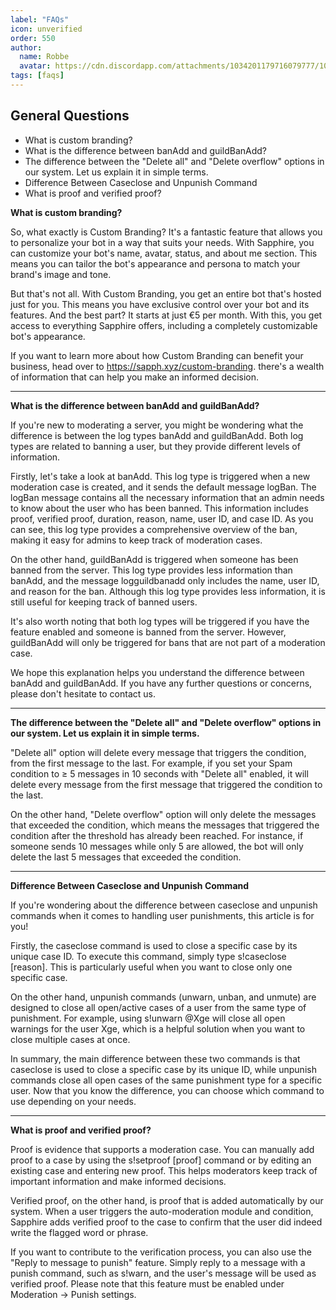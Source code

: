 ```yaml
---
label: "FAQs"
icon: unverified
order: 550
author:
  name: Robbe
  avatar: https://cdn.discordapp.com/attachments/1034201179716079777/1084940308686589992/Robbe.png
tags: [faqs]
---
```

## General Questions
- What is custom branding?
- What is the difference between banAdd and guildBanAdd?
- The difference between the "Delete all" and "Delete overflow" options in our system. Let us explain it in simple terms.
- Difference Between Caseclose and Unpunish Command
- What is proof and verified proof?

**What is custom branding?**

So, what exactly is Custom Branding? It's a fantastic feature that allows you to personalize your bot in a way that suits your needs. With Sapphire, you can customize your bot's name, avatar, status, and about me section. This means you can tailor the bot's appearance and persona to match your brand's image and tone.

But that's not all. With Custom Branding, you get an entire bot that's hosted just for you. This means you have exclusive control over your bot and its features. And the best part? It starts at just €5 per month. With this, you get access to everything Sapphire offers, including a completely customizable bot's appearance.

If you want to learn more about how Custom Branding can benefit your business, head over to https://sapph.xyz/custom-branding. there's a wealth of information that can help you make an informed decision.

---

**What is the difference between banAdd and guildBanAdd?**

If you're new to moderating a server, you might be wondering what the difference is between the log types banAdd and guildBanAdd. Both log types are related to banning a user, but they provide different levels of information.

Firstly, let's take a look at banAdd. This log type is triggered when a new moderation case is created, and it sends the default message logBan. The logBan message contains all the necessary information that an admin needs to know about the user who has been banned. This information includes proof, verified proof, duration, reason, name, user ID, and case ID. As you can see, this log type provides a comprehensive overview of the ban, making it easy for admins to keep track of moderation cases.

On the other hand, guildBanAdd is triggered when someone has been banned from the server. This log type provides less information than banAdd, and the message logguildbanadd only includes the name, user ID, and reason for the ban. Although this log type provides less information, it is still useful for keeping track of banned users.

It's also worth noting that both log types will be triggered if you have the feature enabled and someone is banned from the server. However, guildBanAdd will only be triggered for bans that are not part of a moderation case.

We hope this explanation helps you understand the difference between banAdd and guildBanAdd. If you have any further questions or concerns, please don't hesitate to contact us.

---

**The difference between the "Delete all" and "Delete overflow" options in our system. Let us explain it in simple terms.**

"Delete all" option will delete every message that triggers the condition, from the first message to the last. For example, if you set your Spam condition to ≥ 5 messages in 10 seconds with "Delete all" enabled, it will delete every message from the first message that triggered the condition to the last.

On the other hand, "Delete overflow" option will only delete the messages that exceeded the condition, which means the messages that triggered the condition after the threshold has already been reached. For instance, if someone sends 10 messages while only 5 are allowed, the bot will only delete the last 5 messages that exceeded the condition.

---

**Difference Between Caseclose and Unpunish Command**

If you're wondering about the difference between caseclose and unpunish commands when it comes to handling user punishments, this article is for you!

Firstly, the caseclose command is used to close a specific case by its unique case ID. To execute this command, simply type s!caseclose <case id> [reason]. This is particularly useful when you want to close only one specific case.

On the other hand, unpunish commands (unwarn, unban, and unmute) are designed to close all open/active cases of a user from the same type of punishment. For example, using s!unwarn @Xge will close all open warnings for the user Xge, which is a helpful solution when you want to close multiple cases at once.

In summary, the main difference between these two commands is that caseclose is used to close a specific case by its unique ID, while unpunish commands close all open cases of the same punishment type for a specific user. Now that you know the difference, you can choose which command to use depending on your needs.

---

**What is proof and verified proof?**

Proof is evidence that supports a moderation case. You can manually add proof to a case by using the s!setproof [proof] command or by editing an existing case and entering new proof. This helps moderators keep track of important information and make informed decisions.

Verified proof, on the other hand, is proof that is added automatically by our system. When a user triggers the auto-moderation module and condition, Sapphire adds verified proof to the case to confirm that the user did indeed write the flagged word or phrase.

If you want to contribute to the verification process, you can also use the "Reply to message to punish" feature. Simply reply to a message with a punish command, such as s!warn, and the user's message will be used as verified proof. Please note that this feature must be enabled under Moderation -> Punish settings.